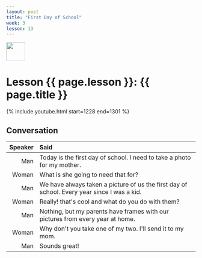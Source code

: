 ```yaml
---
layout: post
title: "First Day of School"
week: 3
lesson: 13
---
```


<a href="/"><img src="/assets/logo.svg" width="50"></a>
  
# Lesson {{ page.lesson }}: {{ page.title }}

{% include youtube.html start=1228 end=1301 %}

## Conversation

Speaker | Said
---: | :---
Man | Today is the first day of school. I need to take a photo for my mother.
Woman | What is she going to need that for?
Man | We have always taken a picture of us the first day of school. Every year since I was a kid.
Woman | Really! that's cool and what do you do with them?
Man | Nothing, but my parents have frames with our pictures from every year at home.
Woman | Why don't you take one of my two. I'll send it to my mom.
Man | Sounds great!

